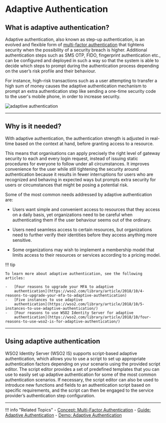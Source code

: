 # Adaptive Authentication

## What is adaptive authentication?

Adaptive authentication, also known as step-up authentication, is an evolved and flexible form of [multi-factor authentication](TODO:link-to-concept) that tightens security when the possibility of a security breach is higher. Additional authentication steps such as SMS OTP, FIDO, fingerprint authentication etc., can be configured and deployed in such a way so that the system is able to decide which steps to prompt during the authentication process depending on the user’s risk profile and their behaviour.  

For instance, high-risk transactions such as a user attempting to transfer a high sum of money causes the adaptive authentication mechanism to prompt an extra authentication step like sending a one-time security code to the user's mobile phone, in order to increase security.

![adaptive authentication](../../../assets/img/concepts/adaptive-authentication.png)

---

## Why is it needed?

With adaptive authentication, the authentication strength is adjusted in real-time based on the context at hand, before granting access to a resource. 

This means that organisations can apply precisely the right level of gateway security to each and every login request, instead of issuing static procedures for everyone to follow under all circumstances. It improves convenience for the user while still tightening the security around authentication because it results in fewer interruptions for users who are recognized and behaving in expected ways but prompts extra security for users or circumstances that might be posing a potential risk. 

Some of the most common needs addressed by adaptive authentication are:

- Users want simple and convenient access to resources that they access on a daily basis, yet organizations need to be careful when authenticating them if the user behaviour seems out of the ordinary. 

- Users need seamless access to certain resources, but organizations need to further verify their identities before they access anything more sensitive. 

- Some organizations may wish to implement a membership model that limits access to their resources or services according to a pricing model. 


!!! tip
    
    To learn more about adaptive authentication, see the following articles:
    
    -   [Four reasons to upgrade your MFA to adaptive
        authentication](https://wso2.com/library/article/2018/10/4-reasons-to-upgrade-your-mfa-to-adaptive-authentication)
    -   [Five instances to use adaptive
        authentication](https://wso2.com/library/article/2018/10/5-instances-to-use-adaptive-authentication/)
    -   [Four reasons to use WSO2 Identity Server for adaptive
        authentication](https://wso2.com/library/article/2018/10/four-reasons-to-use-wso2-is-for-adaptive-authentication/)

---

## Using adaptive authentication

WSO2 Identity Server (WSO2 IS) supports script-based adaptive authentication, which allows you to use a script to set up appropriate authentication factors depending on your scenario using the provided script editor. The script editor provides a set of predefined templates that you can use to easily set up adaptive authentication for some of the most common authentication scenarios. If necessary, the script editor can also be used to introduce new functions and fields to an authentication script based on specific requirements, and the script can then be engaged to the service provider’s authentication step configuration.

----

!!! info "Related Topics"
    - [Concept: Multi-Factor Authentication](TODO:link-to-concept)
    - [Guide: Adaptive Authentication](../../../guides/adaptive-auth/configure-adaptive-auth)
    - [Demo: Adaptive Authentication](../../../quick-starts/adaptive-auth-overview)



